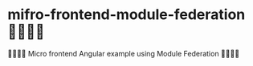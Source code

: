 # mifro-frontend-module-federation 🏳️‍⚧️🏳️‍🌈
🏳️‍⚧️🏳️‍🌈 Micro frontend Angular example using Module Federation 🏳️‍⚧️🏳️‍🌈
